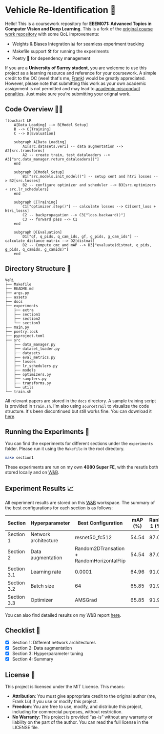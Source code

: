 # Vehicle Re-Identification 🚗
Hello! This is a coursework repository for **EEEM071: Advanced Topics in Computer Vision and Deep Learning**. This is a fork of the [original course work repository](https://github.com/Surrey-EEEM071-CVDL/EEEM071-Coursework-2025) with some QoL improvements:
- Weights & Biases Integration 📊 for seamless experiment tracking
- Makefile support 🛠️ for running the experiments
- Poetry 📜 for dependency management

If you are a **University of Surrey student**, you are welcome to use this project as a learning resource and reference for your coursework. A simple credit to the OC (wee! that's me, [Frank](https://frankcholula.notion.site/)) would be greatly appreciated. However, please note that submitting this work as your own academic assignment is not permitted and may lead to [academic misconduct penalties](https://www.surrey.ac.uk/office-student-complaints-appeals-and-regulation/academic-misconduct-and-appeals). Just make sure you're submitting your orignal work.

## Code Overview 🧑‍💻
```mermaid
flowchart LR
    A[Data Loading] --> B[Model Setup]
    B --> C[Training]
    C --> D[Evaluation]
    
    subgraph A[Data Loading]
        A1[src.datasets.veri] -- data augmentation --> A2[src.transforms]
        A2 -- create train, test dataloaders --> A3["src.data_manager.return_dataloaders()"]
    end
    
    subgraph B[Model Setup]
        B1["src.models.init_model()"] -- setup xent and htri losses --> B2[src.losses]
        B2 -- configure optimizer and scheduler --> B3[src.optimizers + src.lr_schedulers]
    end
    
    subgraph C[Training]
        C1["optimizer.step()"] -- calculate losses --> C2[xent_loss + htri_losss]
        C2 -- backpropagation --> C3["loss.backward()"]
        C3 -- forward pass --> C1
    end
    
    subgraph D[Evaluation]
        D1["qf, q_pids, q_cam_ids, gf, g_pids, g_cam_ids"] -- calculate distance matrix --> D2[distmat]
        D2 -- Compute cmc and mAP --> D3["evaluate(distmat, q_pids, g_pids, q_camids, g_camids)"]
    end
```

## Directory Structure 🌳
```
VeRi
├── Makefile
├── README.md
├── args.py
├── assets
├── docs
├── experiments
│   ├── extra
│   ├── section1
│   ├── section2
│   └── section3
├── main.py
├── poetry.lock
├── pyproject.toml
├── src
│   ├── data_manager.py
│   ├── dataset_loader.py
│   ├── datasets
│   ├── eval_metrics.py
│   ├── losses
│   ├── lr_schedulers.py
│   ├── models
│   ├── optimizers.py
│   ├── samplers.py
│   ├── transforms.py
│   └── utils
└── train.sh
```
All relevant papers are stored in the `docs` directory. A sample training script is provided in `train.sh`.  I'm also using `sourcetrail` to visualize the code structure. It's been discontinued but still works fine. You can download it [here](https://github.com/CoatiSoftware/Sourcetrail).

## Running the Experiments 🏃
You can find the experiments for different sections under the `experiments` folder. Please run it using the `Makefile` in the root directory.
```bash
make section1
```
These experiments are run on my own **4080 Super FE**, with the resutls both stored locally and on [W&B](https://wandb.ai/site/).


## Experiment Results 📈
All experiment results are stored on this [W&B](https://wandb.ai/tsufanglu/VeRi?nw=nwusertsufanglu) workspace.
The summary of the best configurations for each section is as follows:

| Section     | Hyperparameter       | Best Configuration                        | mAP (%)| Rank-1 (%)|
|-------------|----------------------|-------------------------------------------|--------|-----------|
| Section 1   | Network architecture | resnet50_fc512                            |  54.54 |   87.01   |
| Section 2   | Data augmentation    | Random2DTransation + RandomHorizontalFlip |  54.54 |   87.01   |
| Section 3.1 | Learning rate        | 0.0001                                    |  64.96 |   91.06   |
| Section 3.2 | Batch size           | 64                                        |  65.85 |   91.95   |
| Section 3.3 | Optimizer            | AMSGrad                                   |  65.85 |   91.95   |

You can also find detailed results on my W&B report [here](https://api.wandb.ai/links/tsufanglu/kyjaxf8c).

## Checklist 📝
- [x] Section 1: Different network architectures
- [x] Section 2: Data augmentation
- [x] Section 3: Hypyerparameter tuning
- [x] Section 4: Summary

## License 📃
This project is licensed under the MIT License. This means:
- **Attribution**: You must give appropriate credit to the original author (me, Frank Lü) if you use or modify this project.
- **Freedom**: You are free to use, modify, and distribute this project, including for commercial purposes, without restriction.
- **No Warranty**: This project is provided “as-is” without any warranty or liability on the part of the author.
You can read the full license in the LICENSE file.
